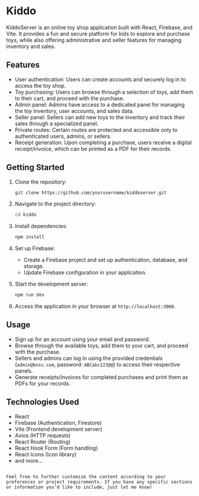 
# Kiddo
KiddoServer is an online toy shop application built with React, Firebase, and Vite. It provides a fun and secure platform for kids to explore and purchase toys, while also offering administrative and seller features for managing inventory and sales.

## Features

- User authentication: Users can create accounts and securely log in to access the toy shop.
- Toy purchasing: Users can browse through a selection of toys, add them to their cart, and proceed with the purchase.
- Admin panel: Admins have access to a dedicated panel for managing the toy inventory, user accounts, and sales data.
- Seller panel: Sellers can add new toys to the inventory and track their sales through a specialized panel.
- Private routes: Certain routes are protected and accessible only to authenticated users, admins, or sellers.
- Receipt generation: Upon completing a purchase, users receive a digital receipt/invoice, which can be printed as a PDF for their records.

## Getting Started

1. Clone the repository:

   ```bash
   git clone https://github.com/yourusername/kiddoserver.git
   ```

2. Navigate to the project directory:

   ```bash
   cd kiddo
   ```

3. Install dependencies:

   ```bash
   npm install
   ```

4. Set up Firebase:
   - Create a Firebase project and set up authentication, database, and storage.
   - Update Firebase configuration in your application.

5. Start the development server:

   ```bash
   npm run dev
   ```

6. Access the application in your browser at `http://localhost:3000`.

## Usage

- Sign up for an account using your email and password.
- Browse through the available toys, add them to your cart, and proceed with the purchase.
- Sellers and admins can log in using the provided credentials (`admin@boss.com`, password: `ABCabc123@@`) to access their respective panels.
- Generate receipts/invoices for completed purchases and print them as PDFs for your records.

## Technologies Used

- React
- Firebase (Authentication, Firestore)
- Vite (Frontend development server)
- Axios (HTTP requests)
- React Router (Routing)
- React Hook Form (Form handling)
- React Icons (Icon library)
- and more...
```

Feel free to further customize the content according to your preferences or project requirements. If you have any specific sections or information you'd like to include, just let me know!
 

 
